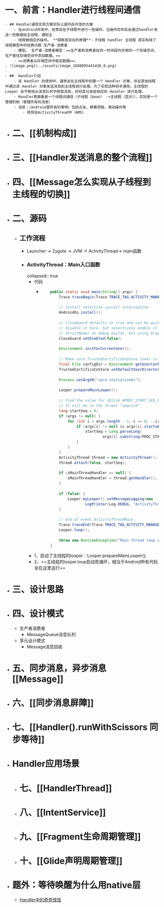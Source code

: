 # 一、前言：Handler进行线程间通信
	- ## Handler通信实现方案实际上是内存共享的方案
		- 在android开发中，经常会在子线程中进行一些操作，当操作完毕后会通过handler发送一些数据给主线程，通知主
		- 线程做相应的操作。 **探索其背后的原理**：子线程 handler 主线程 其实构成了线程模型中的经典问题 生产者-消费者
		- 模型。 生产者-消费者模型：==生产者和消费者在同一时间段内共用同一个存储空间，生产者往存储空间中添加数据，==
		- ==消费者从存储空间中取走数据==。
	- ![image.png](../assets/image_1688095441418_0.png)
	-
	- ##  Handler介绍
		- 在 Handler 的使用中，通常会在主线程中创建一个 Handler 对象，并在其他线程中通过该 Handler 对象发送消息到主线程进行处理。为了实现这种异步通信，主线程的 Looper 会不断地从消息队列中获取消息，并将其分发给相应的 Handler 进行处理。
		- Handler表面看是一个线程间通信（子线程（bean） ->主线程（显示）），实际是一个管理机制（管理所有的消息）
		- 消息：（android里所有的事物）包括点击，屏幕亮暗，滑动操作等
			- 体现在ActivityThread中（AMS）
- # 二、[[机制构成]]
- # 三、[[Handler发送消息的整个流程]]
- # 四、[[Message怎么实现从子线程到主线程的切换]]
- # 二、源码
	- ## 工作流程
		- Launcher -> Zygote -> JVM -> ActivityThread-> main函数
		- ### ActivityThread：Main入口函数
		  collapsed:: true
			- 代码
				- ```java
				      public static void main(String[] args) {
				          Trace.traceBegin(Trace.TRACE_TAG_ACTIVITY_MANAGER, "ActivityThreadMain");
				  
				          // Install selective syscall interception
				          AndroidOs.install();
				  
				          // CloseGuard defaults to true and can be quite spammy.  We
				          // disable it here, but selectively enable it later (via
				          // StrictMode) on debug builds, but using DropBox, not logs.
				          CloseGuard.setEnabled(false);
				  
				          Environment.initForCurrentUser();
				  
				          // Make sure TrustedCertificateStore looks in the right place for CA certificates
				          final File configDir = Environment.getUserConfigDirectory(UserHandle.myUserId());
				          TrustedCertificateStore.setDefaultUserDirectory(configDir);
				  
				          Process.setArgV0("<pre-initialized>");
				  
				          Looper.prepareMainLooper();
				  
				          // Find the value for {@link #PROC_START_SEQ_IDENT} if provided on the command line.
				          // It will be in the format "seq=114"
				          long startSeq = 0;
				          if (args != null) {
				              for (int i = args.length - 1; i >= 0; --i) {
				                  if (args[i] != null && args[i].startsWith(PROC_START_SEQ_IDENT)) {
				                      startSeq = Long.parseLong(
				                              args[i].substring(PROC_START_SEQ_IDENT.length()));
				                  }
				              }
				          }
				          ActivityThread thread = new ActivityThread();
				          thread.attach(false, startSeq);
				  
				          if (sMainThreadHandler == null) {
				              sMainThreadHandler = thread.getHandler();
				          }
				  
				          if (false) {
				              Looper.myLooper().setMessageLogging(new
				                      LogPrinter(Log.DEBUG, "ActivityThread"));
				          }
				  
				          // End of event ActivityThreadMain.
				          Trace.traceEnd(Trace.TRACE_TAG_ACTIVITY_MANAGER);
				          Looper.loop();
				  
				          throw new RuntimeException("Main thread loop unexpectedly exited");
				      }
				  ```
			- 1、启动了主线程的looper：Looper.prepareMainLooper();
			- 2、==主线程的looper.loop启动死循环，相当于Android所有代码全在这里运行==
- # 三、设计思路
- # 四、设计模式
	- 生产者消费者
		- MessageQueue消息队列
	- 享元设计模式
		- Message消息回收
- # 五、同步消息，异步消息 [[Message]]
- # 六、[[同步消息屏障]]
- # 七、[[Handler().runWithScissors 同步等待]]
- # Handler应用场景
	- # 七、[[HandlerThread]]
	- # 八、[[IntentService]]
	- # 九、[[Fragment生命周期管理]]
	- # 十、[[Glide声明周期管理]]
- # 题外：等待唤醒为什么用native层
	- [Handler中的奇奇怪怪](https://www.mdnice.com/writing/677e19d9e5904340be7304a73c615f59)